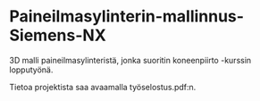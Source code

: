# Paineilmasylinterin-mallinnus-Siemens-NX
3D malli paineilmasylinteristä, jonka suoritin koneenpiirto -kurssin lopputyönä. 

Tietoa projektista saa avaamalla työselostus.pdf:n.
